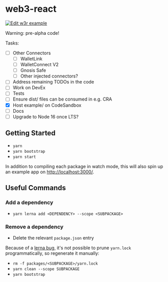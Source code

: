 # web3-react

[![Edit w3r example](https://codesandbox.io/static/img/play-codesandbox.svg)](https://codesandbox.io/s/w3r-example-qbzps?fontsize=14&hidenavigation=1&theme=dark)

Warning: pre-alpha code!

Tasks:
- [ ] Other Connectors
  - [ ] WalletLink
  - [ ] WalletConnect V2
  - [ ] Gnosis Safe
  - [ ] Other injected connectors?
- [ ] Address remaining TODOs in the code
- [ ] Work on DevEx
- [ ] Tests
- [ ] Ensure dist/ files can be consumed in e.g. CRA
- [x] Host example/ on CodeSandbox
- [ ] Docs
- [ ] Upgrade to Node 16 once LTS?

## Getting Started

- `yarn`
- `yarn bootstrap`
- `yarn start`

In addition to compiling each package in watch mode, this will also spin up an example app on [http://localhost:3000/](http://localhost:3000/).

## Useful Commands

### Add a dependency

- `yarn lerna add <DEPENDENCY> --scope <SUBPACKAGE>`

### Remove a dependency

- Delete the relevant `package.json` entry

Because of a [lerna bug](https://github.com/lerna/lerna/issues/1883), it's not possible to prune `yarn.lock` programmatically, so regenerate it manually:

- `rm -f packages/<SUBPACKAGE>/yarn.lock`
- `yarn clean --scope SUBPACKAGE`
- `yarn bootstrap`
